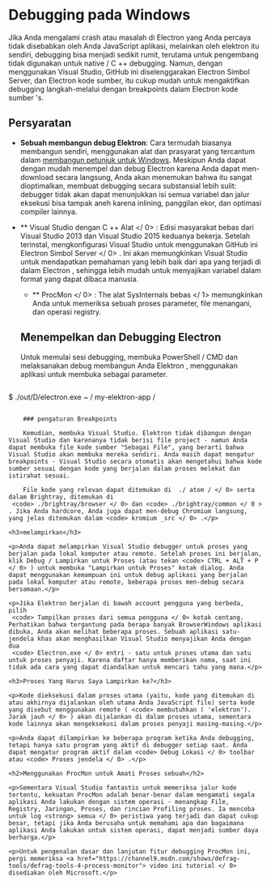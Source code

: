 # Debugging pada Windows

Jika Anda mengalami crash atau masalah di Electron yang Anda percaya tidak disebabkan oleh Anda JavaScript aplikasi, melainkan oleh elektron itu sendiri, debugging bisa menjadi sedikit rumit, terutama untuk pengembang tidak digunakan untuk native / C ++ debugging. Namun, dengan menggunakan Visual Studio, GitHub ini diselenggarakan Electron Simbol Server, dan Electron kode sumber, itu cukup mudah untuk mengaktifkan debugging langkah-melalui dengan breakpoints dalam Electron kode sumber 's.

## Persyaratan

* **Sebuah membangun debug Elektron**: Cara termudah biasanya membangun sendiri, menggunakan alat dan prasyarat yang tercantum dalam [membangun petunjuk untuk Windows](build-instructions-windows.md). Meskipun Anda dapat dengan mudah menempel dan debug Electron karena Anda dapat men-download secara langsung, Anda akan menemukan bahwa itu sangat dioptimalkan, membuat debugging secara substansial lebih sulit: debugger tidak akan dapat menunjukkan isi semua variabel dan jalur eksekusi bisa tampak aneh karena inlining, panggilan ekor, dan optimasi compiler lainnya.

* ** Visual Studio dengan C ++ Alat </ 0> : Edisi masyarakat bebas dari Visual Studio 2013 dan Visual Studio 2015 keduanya bekerja. Setelah terinstal,  mengkonfigurasi Visual Studio untuk menggunakan GitHub ini Electron Simbol Server </ 0> . Ini akan memungkinkan Visual Studio untuk mendapatkan pemahaman yang lebih baik dari apa yang terjadi di dalam Electron , sehingga lebih mudah untuk menyajikan variabel dalam format yang dapat dibaca manusia.</p></li> 
    
    * ** ProcMon </ 0> : The  alat SysInternals bebas </ 1> memungkinkan Anda untuk memeriksa sebuah proses parameter, file menangani, dan operasi registry.</p></li> </ul> 
        
        ## Menempelkan dan Debugging Electron
        
        Untuk memulai sesi debugging, membuka PowerShell / CMD dan melaksanakan debug membangun Anda Elektron , menggunakan aplikasi untuk membuka sebagai parameter.
        
        ```powershell
$ ./out/D/electron.exe ~ / my-elektron-app /
```
    
    ### pengaturan Breakpoints
    
    Kemudian, membuka Visual Studio. Elektron tidak dibangun dengan Visual Studio dan karenanya tidak berisi file project - namun Anda dapat membuka file kode sumber "Sebagai File", yang berarti bahwa Visual Studio akan membuka mereka sendiri. Anda masih dapat mengatur breakpoints - Visual Studio secara otomatis akan mengetahui bahwa kode sumber sesuai dengan kode yang berjalan dalam proses melekat dan istirahat sesuai.
    
    File kode yang relevan dapat ditemukan di  ./ atom / </ 0> serta dalam Brightray, ditemukan di
 <code> ./brightray/browser </ 0> dan <code> ./brightray/common </ 0 > . Jika Anda hardcore, Anda juga dapat men-debug Chromium langsung, yang jelas ditemukan dalam <code> kromium _src </ 0> .</p>

<h3>melampirkan</h3>

<p>Anda dapat melampirkan Visual Studio debugger untuk proses yang berjalan pada lokal komputer atau remote. Setelah proses ini berjalan, klik Debug / Lampirkan untuk Proses (atau tekan <code> CTRL + ALT + P </ 0> ) untuk membuka "Lampirkan untuk Proses" kotak dialog. Anda dapat menggunakan kemampuan ini untuk debug aplikasi yang berjalan pada lokal komputer atau remote, beberapa proses men-debug secara bersamaan.</p>

<p>Jika Elektron berjalan di bawah account pengguna yang berbeda, pilih
 <code> Tampilkan proses dari semua pengguna </ 0> kotak centang. Perhatikan bahwa tergantung pada berapa banyak BrowserWindows aplikasi dibuka, Anda akan melihat beberapa proses. Sebuah aplikasi satu-jendela khas akan menghasilkan Visual Studio menyajikan Anda dengan dua
 <code> Electron.exe </ 0> entri - satu untuk proses utama dan satu untuk proses penyaji. Karena daftar hanya memberikan nama, saat ini tidak ada cara yang dapat diandalkan untuk mencari tahu yang mana.</p>

<h3>Proses Yang Harus Saya Lampirkan ke?</h3>

<p>Kode dieksekusi dalam proses utama (yaitu, kode yang ditemukan di atau akhirnya dijalankan oleh utama Anda JavaScript file) serta kode yang disebut menggunakan remote ( <code> membutuhkan ( 'elektron'). Jarak jauh </ 0> ) akan dijalankan di dalam proses utama, sementara kode lainnya akan mengeksekusi dalam proses penyaji masing-masing.</p>

<p>Anda dapat dilampirkan ke beberapa program ketika Anda debugging, tetapi hanya satu program yang aktif di debugger setiap saat. Anda dapat mengatur program aktif dalam <code> Debug Lokasi </ 0> toolbar atau <code> Proses jendela </ 0> .</p>

<h2>Menggunakan ProcMon untuk Amati Proses sebuah</h2>

<p>Sementara Visual Studio fantastis untuk memeriksa jalur kode tertentu, kekuatan ProcMon adalah benar-benar dalam mengamati segala aplikasi Anda lakukan dengan sistem operasi - menangkap File, Registry, Jaringan, Proses, dan rincian Profiling proses. Ia mencoba untuk log <strong> semua </ 0> peristiwa yang terjadi dan dapat cukup besar, tetapi jika Anda berusaha untuk memahami apa dan bagaimana aplikasi Anda lakukan untuk sistem operasi, dapat menjadi sumber daya berharga.</p>

<p>Untuk pengenalan dasar dan lanjutan fitur debugging ProcMon ini, pergi memeriksa <a href="https://channel9.msdn.com/shows/defrag-tools/defrag-tools-4-process-monitor"> video ini tutorial </ 0> disediakan oleh Microsoft.</p>